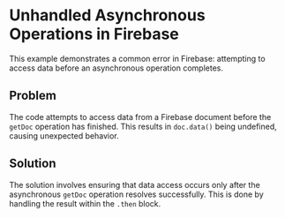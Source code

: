 # Unhandled Asynchronous Operations in Firebase

This example demonstrates a common error in Firebase: attempting to access data before an asynchronous operation completes.

## Problem

The code attempts to access data from a Firebase document before the `getDoc` operation has finished. This results in `doc.data()` being undefined, causing unexpected behavior.

## Solution

The solution involves ensuring that data access occurs only after the asynchronous `getDoc` operation resolves successfully.  This is done by handling the result within the `.then` block.